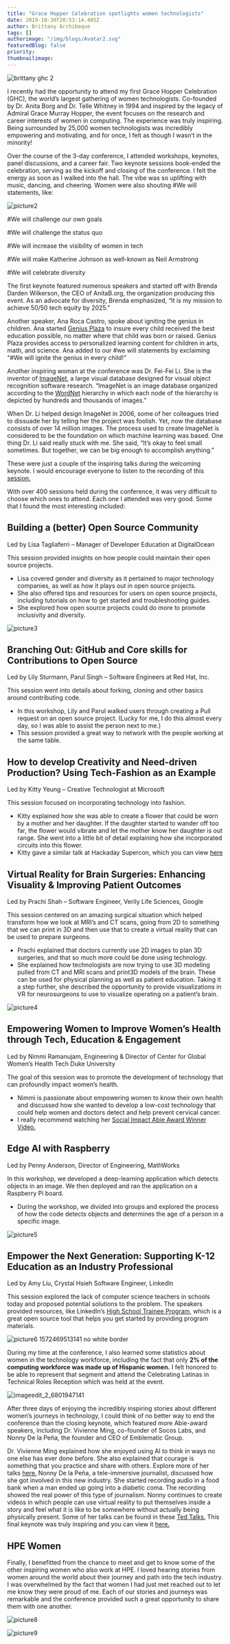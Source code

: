 ```yaml
---
title: "Grace Hopper Celebration spotlights women technologists"
date: 2019-10-30T20:53:14.405Z
author: Brittany Archibeque 
tags: []
authorimage: "/img/blogs/Avatar2.svg"
featuredBlog: false
priority:
thumbnailimage:
---
```

![brittany ghc 2](https://hpe-developer-portal.s3.amazonaws.com/uploads/media/2019/10/brittany-ghc-2-1572897237615.png)

I recently had the opportunity to attend my first Grace Hopper Celebration (GHC), the world’s largest gathering of women technologists. Co-founded by Dr. Anita Borg and Dr. Telle Whitney in 1994 and inspired by the legacy of Admiral Grace Murray Hopper, the event focuses on the research and career interests of women in computing. The experience was truly inspiring. Being surrounded by 25,000 women technologists was incredibly empowering and motivating, and for once, I felt as though I wasn’t in the minority!

Over the course of the 3-day conference, I attended workshops, keynotes, panel discussions, and a career fair. Two keynote sessions book-ended the celebration, serving as the kickoff and closing of the conference. I felt the energy as soon as I walked into the hall. The vibe was so uplifting with music, dancing, and cheering. Women were also shouting #We will statements, like:


![picture2](https://hpe-developer-portal.s3.amazonaws.com/uploads/media/2019/10/picture2-1572469485663.png)

#We will challenge our own goals

#We will challenge the status quo

#We will increase the visibility of women in tech

#We will make Katherine Johnson as well-known as Neil Armstrong

#We will celebrate diversity 

The first keynote featured numerous speakers and started off with Brenda Darden Wilkerson, the CEO of AnitaB.org, the organization producing this event. As an advocate for diversity, Brenda emphasized, “It is my mission to achieve 50/50 tech equity by 2025.” 

Another speaker, Ana Roca Castro, spoke about igniting the genius in children. Ana started [Genius Plaza](https://www.geniusplaza.com/en/) to insure every child received the best education possible, no matter where that child was born or raised. Genius Plaza provides access to personalized learning content for children in arts, math, and science. Ana added to our #we will statements by exclaiming “#We will ignite the genius in every child!”

Another inspiring woman at the conference was Dr. Fei-Fei Li. She is the inventor of [ImageNet,](http://www.image-net.org/) a large visual database designed for visual object recognition software research. “ImageNet is an image database organized according to the [WordNet](https://wordnet.princeton.edu/) hierarchy in which each node of the hierarchy is depicted by hundreds and thousands of images.” 

When Dr. Li helped design ImageNet in 2006, some of her colleagues tried to dissuade her by telling her the project was foolish. Yet, now the database consists of over 14 million images. The process used to create ImageNet is considered to be the foundation on which machine learning was based. One thing Dr. Li said really stuck with me. She said, “It’s okay to feel small sometimes. But together, we can be big enough to accomplish anything.”

These were just a couple of the inspiring talks during the welcoming keynote. I would encourage everyone to listen to the recording of this [session.](https://ghc.anitab.org/) 

With over 400 sessions held during the conference, it was very difficult to choose which ones to attend. Each one I attended was very good. Some that I found the most interesting included: 

## Building a (better) Open Source Community 
Led by Lisa Tagliaferri – Manager of Developer Education at DigitalOcean

This session provided insights on how people could maintain their open source projects.

* Lisa covered gender and diversity as it pertained to major technology companies, as well as how it plays out in open source projects.  
* She also offered tips and resources for users on open source projects, including tutorials on how to get started and troubleshooting guides. 
* She explored how open source projects could do more to promote inclusivity and diversity.



![picture3](https://hpe-developer-portal.s3.amazonaws.com/uploads/media/2019/10/picture3-1572469470326.png)

## Branching Out: GitHub and Core skills for Contributions to Open Source 
Led by Lily Sturmann, Parul Singh – Software Engineers at Red Hat, Inc.

This session went into details about forking, cloning and other basics around contributing code. 

* In this workshop, Lily and Parul walked users through creating a Pull request on an open source project. (Lucky for me, I do this almost every day, so I was able to assist the person next to me.)
* This session provided a great way to network with the people working at the same table.

## How to develop Creativity and Need-driven Production? Using Tech-Fashion as an Example 
Led by Kitty Yeung – Creative Technologist at Microsoft

This session focused on incorporating technology into fashion. 

* Kitty explained how she was able to create a flower that could be worn by a mother and her daughter. If the daughter started to wander off too far, the flower would vibrate and let the mother know her daughter is out range. She went into a little bit of detail explaining how she incorporated circuits into this flower.
* Kitty gave a similar talk at Hackaday Supercon, which you can view [here](https://www.youtube.com/watch?v=KTL_1zz_cRc)


## Virtual Reality for Brain Surgeries: Enhancing Visuality & Improving Patient Outcomes	
Led by Prachi Shah – Software Engineer, Verily Life Sciences, Google

This session centered on an amazing surgical situation which helped transform how we look at MRI’s and CT scans, going from 2D to something that we can print in 3D and then use that to create a virtual reality that can be used to prepare surgeons. 

* Prachi explained that doctors currently use 2D images to plan 3D surgeries, and that so much more could be done using technology.
* She explained how technologists are now trying to use 3D modeling pulled from CT and MRI scans and print3D models of the brain. These can be used for physical planning as well as patient education. Taking it a step further, she described the opportunity to provide visualizations in VR for neurosurgeons to use to visualize operating on a patient’s brain.  






![picture4](https://hpe-developer-portal.s3.amazonaws.com/uploads/media/2019/10/picture4-1572469494011.png)

## Empowering Women to Improve Women’s Health through Tech, Education & Engagement
Led by Nimmi Ramanujam, Engineering & Director of Center for Global Women’s Health Tech Duke University

The goal of this session was to promote the development of technology that can profoundly impact women’s health. 

* Nimmi is passionate about empowering women to know their own health and discussed how she wanted to develop a low-cost technology that could help women and doctors detect and help prevent cervical cancer. 
* I really recommend watching her [Social Impact Abie Award Winner Video.](https://www.youtube.com/watch?v=LePaY_Ms6_o)

## Edge AI with Raspberry 
Led by Penny Anderson, Director of Engineering, MathWorks

In this workshop, we developed a deep-learning application which detects objects in an image. We then deployed and ran the application on a Raspberry Pi board. 

* During the workshop, we divided into groups and explored the process of how the code detects objects and determines the age of a person in a specific image. 



![picture5](https://hpe-developer-portal.s3.amazonaws.com/uploads/media/2019/10/picture5-1572469501148.png)

## Empower the Next Generation: Supporting K-12 Education as an Industry Professional
Led by Amy Liu, Crystal Hsieh Software Engineer, LinkedIn

This session explored the lack of computer science teachers in schools today and proposed potential solutions to the problem. The speakers provided resources, like LinkedIn’s [High School Trainee Program,](https://github.com/linkedin/high-school-trainee) which is a great open source tool that helps you get started by providing program materials. 


![picture6 1572469513141 no white border](https://hpe-developer-portal.s3.amazonaws.com/uploads/media/2019/10/picture6-1572469513141-no-white-border-1572906184377.jpg)

During my time at the conference, I also learned some statistics about women in the technology workforce, including the fact that only __2% of the computing workforce was made up of Hispanic women.__ I felt honored to be able to represent that segment and attend the Celebrating Latinas in Technical Roles Reception which was held at the event.

![imageedit_2_6801947141](https://hpe-developer-portal.s3.amazonaws.com/uploads/media/2019/10/imageedit_2_6801947141-1572579297293.png)

After three days of enjoying the incredibly inspiring stories about different women’s journeys in technology, I could think of no better way to end the conference than the closing keynote, which featured more Abie-award speakers, including Dr. Vivienne Ming, co-founder of Socos Labs, and Nonny De la Peña, the founder and CEO of Emblematic Group.

Dr. Vivienne Ming explained how she enjoyed using AI to think in ways no one else has ever done before. She also explained that courage is something that you practice and share with others. Explore more of her talks [here.](https://www.youtube.com/watch?v=1lpGcWxDv98) Nonny De la Peña, a tele-immersive journalist, discussed how she got involved in this new industry. She started recording audio in a food bank when a man ended up going into a diabetic coma. The recording showed the real power of this type of journalism. Nonny continues to create videos in which people can use virtual reality to put themselves inside a story and feel what it is like to be somewhere without actually being physically present. Some of her talks can be found in these [Ted Talks.](https://www.ted.com/talks/nonny_de_la_pena_the_future_of_news_virtual_reality?language=en) This final keynote was truly inspiring and you can view it [here.](https://ghc.anitab.org/)

## HPE Women

Finally, I benefitted from the chance to meet and get to know some of the other inspiring women who also work at HPE. I loved hearing stories from women around the world about their journey and path into the tech industry. I was overwhelmed by the fact that women I had just met reached out to let me know they were proud of me. Each of our stories and journeys was remarkable and the conference provided such a great opportunity to share them with one another. 


![picture8](https://hpe-developer-portal.s3.amazonaws.com/uploads/media/2019/10/picture8-1572469528275.png)



![picture9](https://hpe-developer-portal.s3.amazonaws.com/uploads/media/2019/10/picture9-1572469543131.png)

